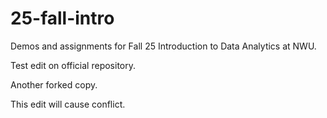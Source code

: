 # 25-fall-intro
Demos and assignments for Fall 25 Introduction to Data Analytics at NWU.

Test edit on official repository.

Another forked copy.

This edit will cause conflict.
